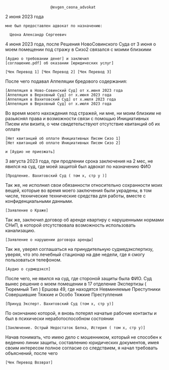                         @evgen_ceona_advokat

2 июня 2023 года 

    мне был предоставлен адвокат по назначению:
    
      Цеона Александр Сергеевич
      

4 июня 2023 года, после Решения НовоСовинского Суда 
от 3 июня о моем помещении под стражу в Сизо2
связался с моими близкими

    [Аудио о требовании денег] и заключил 
    [соглашение.pdf] об оказании [юридических услуг]

    [Чек Перевод 1] [Чек Перевод 2] [Чек Перевод 3]


После чего подавал Аппеляции бредового содержания: 

    [Аппеляция в Ново-Совинский Суд] от х.июня 2023 года
    [Аппеляция в Верховный Суд] от х.июня 2023 года
    [Аппеляция в Вахитовский Суд] от х.июля 2023 года
    [Аппеляция в Верховный Суд] от х.июля 2023 года

Во время моего нахождения под стражей, ни мне,
ни моим близким не разьяснял права и возможности
связи с помощью Инициативных Писем или визита,
о чем свидетельствуют отсутствие квитанций об их оплате

    [Нет квитанций об оплате Инициативных Писем Сизо 1]
    [Нет квитанций об оплате Инициативных Писем Сизо 2]

    и [Аудио не приезжать]


3 августа 2023 года, при продлении срока заключения на 2 мес, 
не явился на суд, где моей защитой был 
адвокат по назначению ФИО


    [Продление. Вахитовский Суд ( том х, стр у )]


Так же, не исполнил свои обязанности относительно
сохранности моих вещей, которые во время моего
заключения были украдены, в том числе,
технические технические средства для работы,
вместе с конфиденциальными данными.


    [Заявление о Краже]


Так же, заключил договор об аренде квартиру
с нарушенными нормами СНиП, в которой 
отсутствовала возможность использовать
канализацию.

    [Заявление о нарушении договора аренды]

Так же, уверял соглашаться на принудительную
судмедэкспертизу, уверяя, что это 
лечебный стационар на две недели,
где я смогу пользоваться телефоном.

    [Аудио о судмедэксп]
  
После чего, не явился на суд, где
стороной защиты была ФИО.
Суд вынес решение о моем помещении 
в 17 отделение Экспертизы ( Тюремный Тип )
Ершова 49, где находятся 
Невминяемые Преступники Совершившие
Тяжкие и Особо Тяжкие Преступления

    [Принуд Эксперт. Вахитовский Суд (том х, стр у)]
    
По окончанию которой, я вновь потерял 
начатые рабочие контакты и был
в психически неработоспособном состоянии

    [Заключение. Острый Недостаток Белка, Истерия ( том х, стр у)]

Начав понимать, что имею дело с мошенником,
который не способен к ведению линии защиты,
составлению юридических документов,
имея своим интересом полное согласие 
со следствием, я начал требовать
объяснений, после чего

    [Чек Перевод Возврат]


    
